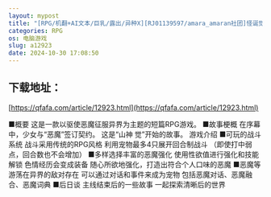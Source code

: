 ```yaml
---
layout: mypost
title: "[RPG/机翻+AI文本/巨乳/露出/异种X][RJ01139597/amara_amaran社团]怪诞觉风录 -恶魔召唤者-/怪異覚風録 -Devil's Evoker-[Ver1.01+存档][PC/1.60G]"
categories: RPG
os: 电脑游戏
slug: a12923
date: 2024-10-30 17:08:50
---
```


## 下载地址：

[https://qfafa.com/article/12923.html](https://qfafa.com/article/12923.html)

■概要
这是一款以驱使恶魔征服异界为主题的短篇RPG游戏。
■故事梗概
在序幕中，少女与“恶魔”签订契约。
这是“山神 觉”开始的故事。
游戏介绍
■可玩的战斗系统
战斗采用传统的RPG风格
利用宠物最多4只展开回合制战斗
（即使打中弱点，回合数也不会增加）
■多样选择丰富的恶魔强化
使用性欲值进行强化和技能解锁
色情经历会变成装备
随心所欲地强化，打造出符合个人口味的恶魔
■恶魔等
游荡在异界的敌对存在
可以通过对话和事件来成为宠物
包括恶魔对话、恶魔融合、恶魔词典
■后日谈
主线结束后的一些故事
一起探索清晰后的世界